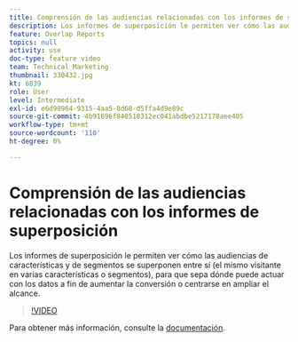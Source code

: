 ```yaml
---
title: Comprensión de las audiencias relacionadas con los informes de superposición
description: Los informes de superposición le permiten ver cómo las audiencias de características y de segmentos se superponen entre sí (el mismo visitante en varias características o segmentos), para que sepa dónde puede actuar con los datos a fin de aumentar la conversión o centrarse en ampliar el alcance.
feature: Overlap Reports
topics: null
activity: use
doc-type: feature video
team: Technical Marketing
thumbnail: 330432.jpg
kt: 6839
role: User
level: Intermediate
exl-id: e6d90964-9315-4aa5-8d68-d5ffa4d9e09c
source-git-commit: 4b91696f840518312ec041abdbe5217178aee405
workflow-type: tm+mt
source-wordcount: '110'
ht-degree: 0%

---
```


# Comprensión de las audiencias relacionadas con los informes de superposición

Los informes de superposición le permiten ver cómo las audiencias de características y de segmentos se superponen entre sí (el mismo visitante en varias características o segmentos), para que sepa dónde puede actuar con los datos a fin de aumentar la conversión o centrarse en ampliar el alcance.

>[!VIDEO](https://video.tv.adobe.com/v/330432/?quality=12&learn=on)

Para obtener más información, consulte la [documentación](https://experienceleague.adobe.com/docs/audience-manager/user-guide/reporting/interactive-and-overlap-reports/dynamic-reports.html#reporting).
